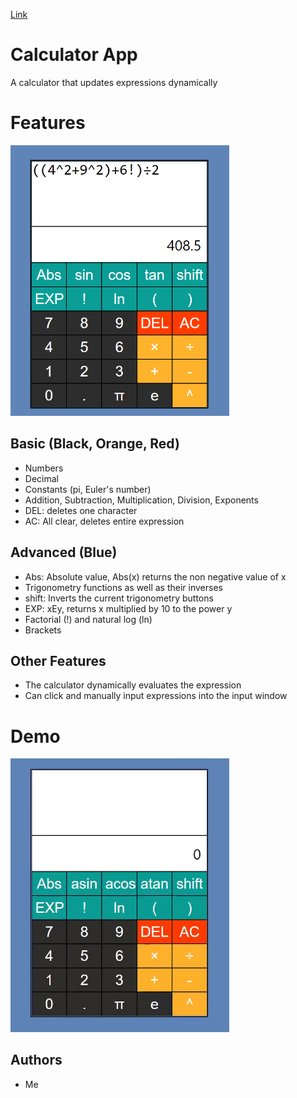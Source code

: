 [Link](https://calculator-c12f59.netlify.app/)

# Calculator App

A calculator that updates expressions dynamically

# Features

<!-- ![Features](/resource/layout.png) -->
<img src="./resource/layout.png" width="350" />

## Basic (Black, Orange, Red)

- Numbers
- Decimal
- Constants (pi, Euler's number)
- Addition, Subtraction, Multiplication, Division, Exponents
- DEL: deletes one character
- AC: All clear, deletes entire expression

## Advanced (Blue)

- Abs: Absolute value, Abs(x) returns the non negative value of x
- Trigonometry functions as well as their inverses
- shift: Inverts the current trigonometry buttons
- EXP: xEy, returns x multiplied by 10 to the power y
- Factorial (!) and natural log (ln)
- Brackets

## Other Features

- The calculator dynamically evaluates the expression
- Can click and manually input expressions into the input window

# Demo

<!-- ![Demo](/resource/demo.gif) -->
<img src="./resource/demo.gif" width="350" />

## Authors

- Me
